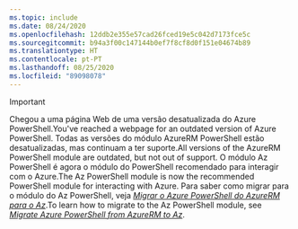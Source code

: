 ```yaml
---
ms.topic: include
ms.date: 08/24/2020
ms.openlocfilehash: 12ddb2e355e57cad26fced19e5c042d7173fce5c
ms.sourcegitcommit: b94a3f00c147144b0ef7f8cf8d0f151e04674b89
ms.translationtype: HT
ms.contentlocale: pt-PT
ms.lasthandoff: 08/25/2020
ms.locfileid: "89098078"
---
```

> [!IMPORTANT]
> <span data-ttu-id="999ee-101">Chegou a uma página Web de uma versão desatualizada do Azure PowerShell.</span><span class="sxs-lookup"><span data-stu-id="999ee-101">You've reached a webpage for an outdated version of Azure PowerShell.</span></span> <span data-ttu-id="999ee-102">Todas as versões do módulo AzureRM PowerShell estão desatualizadas, mas continuam a ter suporte.</span><span class="sxs-lookup"><span data-stu-id="999ee-102">All versions of the AzureRM PowerShell module are outdated, but not out of support.</span></span> <span data-ttu-id="999ee-103">O módulo Az PowerShell é agora o módulo do PowerShell recomendado para interagir com o Azure.</span><span class="sxs-lookup"><span data-stu-id="999ee-103">The Az PowerShell module is now the recommended PowerShell module for interacting with Azure.</span></span> <span data-ttu-id="999ee-104">Para saber como migrar para o módulo do Az PowerShell, veja [_Migrar o Azure PowerShell do AzureRM para o Az_](https://aka.ms/azpsmigrate).</span><span class="sxs-lookup"><span data-stu-id="999ee-104">To learn how to migrate to the Az PowerShell module, see [_Migrate Azure PowerShell from AzureRM to Az_](https://aka.ms/azpsmigrate).</span></span>
